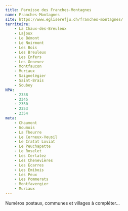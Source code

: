 ```yaml
---
title: Paroisse des Franches-Montagnes
name: Franches-Montagnes
site: https://www.egliserefju.ch/franches-montagnes/
territoire:
    - La Chaux-des-Breuleux
    - Lajoux
    - Le Bémont
    - Le Noirmont
    - Les Bois
    - Les Breuleux
    - Les Enfers
    - Les Genevez
    - Montfaucon
    - Muriaux
    - Saignelégier
    - Saint-Brais
    - Soubey
NPA:
    - 2338
    - 2345
    - 2350
    - 2353
    - 2354
meta:
    - Chaumont
    - Goumois
    - La Theurre
    - Le Cerneux-Veusil 
    - Le Cratat Loviat
    - Le Peuchapatte
    - Le Roselet
    - Les Cerlatez
    - Les Chenevières
    - Les Écarres
    - Les Émibois
    - Les Peux
    - Les Pommerats
    - Montfavergier
    - Muriaux
---
```


Numéros postaux, communes et villages à compléter...